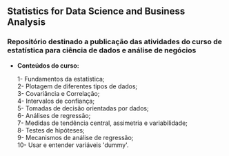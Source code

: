 ## **Statistics for Data Science and Business Analysis**

 ### **Repositório destinado a publicação das atividades do curso de estatística para ciência de dados e análise de negócios**
 
 - **Conteúdos do curso:**

    1- Fundamentos da estatística; <br>
    2- Plotagem de diferentes tipos de dados; <br>
    3- Covariância e Correlação; <br>
    4- Intervalos de confiança; <br>
    5- Tomadas de decisão orientadas por dados; <br>
    6- Análises de regressão; <br>
    7- Medidas de tendência central, assimetria e variabilidade; <br>
    8- Testes de hipóteses; <br>
    9- Mecanismos de análise de regressão; <br>
    10- Usar e entender variáveis 'dummy'.
